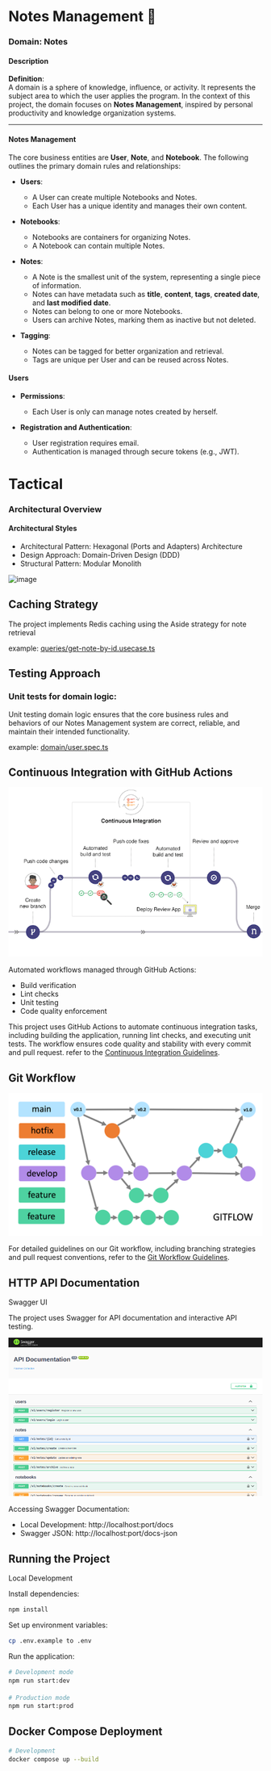 # Notes Management 📝

### Domain: Notes  

#### Description  

**Definition**:  
A domain is a sphere of knowledge, influence, or activity. It represents the subject area to which the user applies the program. In the context of this project, the domain focuses on **Notes Management**, inspired by personal productivity and knowledge organization systems.  

---

#### Notes Management  

The core business entities are **User**, **Note**, and **Notebook**. The following outlines the primary domain rules and relationships:  

- **Users**:  
  - A User can create multiple Notebooks and Notes.  
  - Each User has a unique identity and manages their own content.  

- **Notebooks**:  
  - Notebooks are containers for organizing Notes.  
  - A Notebook can contain multiple Notes.  

- **Notes**:  
  - A Note is the smallest unit of the system, representing a single piece of information.  
  - Notes can have metadata such as **title**, **content**, **tags**, **created date**, and **last modified date**.  
  - Notes can belong to one or more Notebooks.  
  - Users can archive Notes, marking them as inactive but not deleted.  

- **Tagging**:  
  - Notes can be tagged for better organization and retrieval.  
  - Tags are unique per User and can be reused across Notes.  


#### Users  

- **Permissions**:  
  - Each User is only can manage notes created by herself.

- **Registration and Authentication**:  
  - User registration requires email.  
  - Authentication is managed through secure tokens (e.g., JWT).
 

# Tactical


### Architectural Overview

#### Architectural Styles

- Architectural Pattern: Hexagonal (Ports and Adapters) Architecture
- Design Approach: Domain-Driven Design (DDD)
- Structural Pattern: Modular Monolith
  
![image](https://github.com/user-attachments/assets/6866a424-a6f3-49ae-9dc5-1f557ad4f6a5)


## Caching Strategy
The project implements Redis caching using the Aside strategy for note retrieval

example: [queries/get-note-by-id.usecase.ts](./src/NotesManagement/Note/application/use-cases/queries/get-by-id/get-by-id.usecase.ts)

## Testing Approach

### Unit tests for domain logic:
Unit testing domain logic ensures that the core business rules and behaviors of our Notes Management system are correct, reliable, and maintain their intended functionality.

example: [domain/user.spec.ts](./src/UserAccount/domain/user.spec.ts)

## Continuous Integration with GitHub Actions

![CI](./docs/ci.jpg)

Automated workflows managed through GitHub Actions:
- Build verification
- Lint checks
- Unit testing
- Code quality enforcement

This project uses GitHub Actions to automate continuous integration tasks, including building the application, running lint checks, and executing unit tests. The workflow ensures code quality and stability with every commit and pull request. refer to the [Continuous Integration Guidelines](./docs/continuous-integration.md).


## Git Workflow

![Workflow](./docs/workflow.png)

For detailed guidelines on our Git workflow, including branching strategies and pull request conventions, refer to the [Git Workflow Guidelines](./docs/development-process-and-branching-strategy.md).

## HTTP API Documentation
Swagger UI

The project uses Swagger for API documentation and interactive API testing.

![swagger ui](./docs//swagger-ui.png)

Accessing Swagger Documentation:

- Local Development: http://localhost:port/docs
- Swagger JSON: http://localhost:port/docs-json

## Running the Project
Local Development

Install dependencies:

```bash
npm install
```

Set up environment variables:

```bash
cp .env.example to .env
```

Run the application:

```bash
# Development mode
npm run start:dev

# Production mode
npm run start:prod
```

## Docker Compose Deployment

```bash
# Development
docker compose up --build
```
